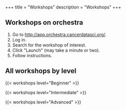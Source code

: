 +++
title = "Workshops"
description = "Workshops"
+++

## Workshops on orchestra

1. Go to http://app.orchestra.cancerdatasci.org/. 
2. Log in.
3. Search for the workshop of interest.
4. Click "Launch" (may take a minute or two).
5. Follow instructions.

## All workshops by level

{{< workshops level="Beginner" >}}

{{< workshops level="Intermediate" >}}

{{< workshops level="Advanced" >}}
